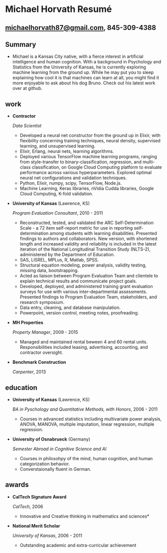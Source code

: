 Michael Horvath Resumé
======================
michaelhorvath87@gmail.com, 845-309-4388
--------------


Summary
---------

*   Michael is a Kansas City native, with a fierce interest in artificial intelligence and human cognition. With a background in Psychology and Statistics from the University of Kansas, he is currently exploring machine learning from the ground up. While he may put you to sleep explaining how cool it is that machines can learn at all, you might find it more enjoyable to ask about his dog Bruno. Check out his latest work over at github.


work
---------------

*   **Contractor**

    *Data Scientist*

    -	Developed a neural net constructor from the ground up in Elixir, with flexibility concerning training techniques, neural density, supervised learning, and unsupervised learning. 
	+    Elixir, Erlang, neural nets, learning algorithms.
    -	Deployed various TensorFlow machine learning programs, ranging from style-transfer to binary-classification, regression, and multi-class classification, on Google Cloud Computing platform to evaluate performance across various hyperparameters. Explored optimal neural net configurations and validation techniques.
	+    Python, Elixir, numpy, scipy, TensorFlow, Node.js.
	+    Machine Learning, Keras libraries, nVidia Cudda libraries, Google Cloud Computing, K-fold validation.

*   **University of Kansas** (Lawrence, KS)

    *Program Evaluation Consultant*, 2010 - 2011

    -   Reconstructed, tested, and validated the ARC Self-Determination Scale - a 72 item self-report metric for use in reporting self-determination among students with learning disabilities. Presented findings to authors and collaborators. New version, with shortened length and increased validity and reliability is included in the latest iteration of the National Longitudinal Transition Study (NLTS-2), administered by the Department of Education.
	+    SAS, LISREL, MPLus, R, Matlab, SPSS.
	+    Structural equation modeling, power analysis, validity testing, missing data, bootstrapping.
    -	Acted as liaison between Program Evaluation Team and clientele to explain technical results and communicate project goals.
    -   Developed, deployed, and administered training grant evaluation surveys for use with various inter-departmental assessments. Presented findings to Program Evaluation Team, stakeholders, and research symposium.
	+    Data entry, cleaning, and database manipulation.
	+    Powerpoint, version control, meeting notes, proofreading.

*   **MH Properties**

    *Property Manager*, 2009 - 2015

    -   Managed and maintained rental beween 4 and 60 rental units. Responsibilities included leasing, advertising, accounting, and contractor oversight.

*   **Benchmark Construction**

    *Carpenter*, 2013


education
---------

*   **University of Kansas** (Lawrence, KS)

    *BA in Pyschology and Quantitative Methods, with Honors*, 2006 - 2011
	+    Courses in advanced statistics including multivariate power analysis, ANOVA, MANOVA, multiple imputation, linear regression, multiple regression.

*   **University of Osnabrueck** (Germany)

    *Semester Abroad in Cognitive Science and AI*
	+    Courses in philosohpy of the mind, human cognition, and human categorization behavior.
	+    Converstaionally fluent in German.

awards
------

*   **CalTech Signature Award**

    *CalTech*, 2006 
    -	Innovative and Creative thinking in mathematics and sciences*

*   **National Merit Scholar**

    *University of Kansas*, 2006 - 2011
    -	Outstanding academic and extra-curricular achievement

